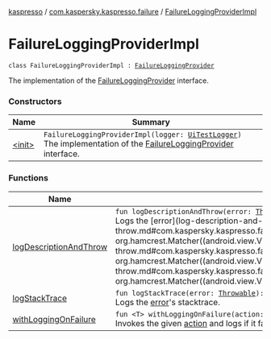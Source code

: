 [kaspresso](../../index.md) / [com.kaspersky.kaspresso.failure](../index.md) / [FailureLoggingProviderImpl](./index.md)

# FailureLoggingProviderImpl

`class FailureLoggingProviderImpl : `[`FailureLoggingProvider`](../-failure-logging-provider/index.md)

The implementation of the [FailureLoggingProvider](../-failure-logging-provider/index.md) interface.

### Constructors

| Name | Summary |
|---|---|
| [&lt;init&gt;](-init-.md) | `FailureLoggingProviderImpl(logger: `[`UiTestLogger`](../../com.kaspersky.kaspresso.logger/-ui-test-logger.md)`)`<br>The implementation of the [FailureLoggingProvider](../-failure-logging-provider/index.md) interface. |

### Functions

| Name | Summary |
|---|---|
| [logDescriptionAndThrow](log-description-and-throw.md) | `fun logDescriptionAndThrow(error: `[`Throwable`](https://kotlinlang.org/api/latest/jvm/stdlib/kotlin/-throwable/index.html)`?, viewMatcher: Matcher<`[`View`](https://developer.android.com/reference/android/view/View.html)`>?): `[`Unit`](https://kotlinlang.org/api/latest/jvm/stdlib/kotlin/-unit/index.html)<br>Logs the [error](log-description-and-throw.md#com.kaspersky.kaspresso.failure.FailureLoggingProviderImpl$logDescriptionAndThrow(kotlin.Throwable, org.hamcrest.Matcher((android.view.View)))/error) description got by [viewMatcher](log-description-and-throw.md#com.kaspersky.kaspresso.failure.FailureLoggingProviderImpl$logDescriptionAndThrow(kotlin.Throwable, org.hamcrest.Matcher((android.view.View)))/viewMatcher) and throws the [error](log-description-and-throw.md#com.kaspersky.kaspresso.failure.FailureLoggingProviderImpl$logDescriptionAndThrow(kotlin.Throwable, org.hamcrest.Matcher((android.view.View)))/error). |
| [logStackTrace](log-stack-trace.md) | `fun logStackTrace(error: `[`Throwable`](https://kotlinlang.org/api/latest/jvm/stdlib/kotlin/-throwable/index.html)`): `[`Unit`](https://kotlinlang.org/api/latest/jvm/stdlib/kotlin/-unit/index.html)<br>Logs the [error](log-stack-trace.md#com.kaspersky.kaspresso.failure.FailureLoggingProviderImpl$logStackTrace(kotlin.Throwable)/error)'s stacktrace. |
| [withLoggingOnFailure](with-logging-on-failure.md) | `fun <T> withLoggingOnFailure(action: () -> `[`T`](with-logging-on-failure.md#T)`): `[`T`](with-logging-on-failure.md#T)<br>Invokes the given [action](with-logging-on-failure.md#com.kaspersky.kaspresso.failure.FailureLoggingProviderImpl$withLoggingOnFailure(kotlin.Function0((com.kaspersky.kaspresso.failure.FailureLoggingProviderImpl.withLoggingOnFailure.T)))/action) and logs if it fails. |
